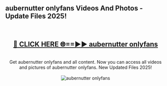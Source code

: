 <h2>aubernutter onlyfans Videos And Photos - Update Files 2025!</h2>
<br>
<div align="center">
<h2><a href="https://linkcuts.com/hfmhzwbr" rel="nofollow">🔴 CLICK HERE 🌐==►► aubernutter onlyfans</a></h2>
<br>
Get aubernutter onlyfans and all content. Now you can access all videos and pictures of aubernutter onlyfans. New Updated Files 2025!
<br>
<br>
<a href="https://linkcuts.com/hfmhzwbr" rel="nofollow" data-target="animated-image.originalLink"><img src="https://i.ibb.co.com/WyWwxjT/player-gif2.gif" alt="aubernutter onlyfans" style="max-width: 100%; display: inline-block;" data-target="animated-image.originalImage"></a>
</div>
<br>